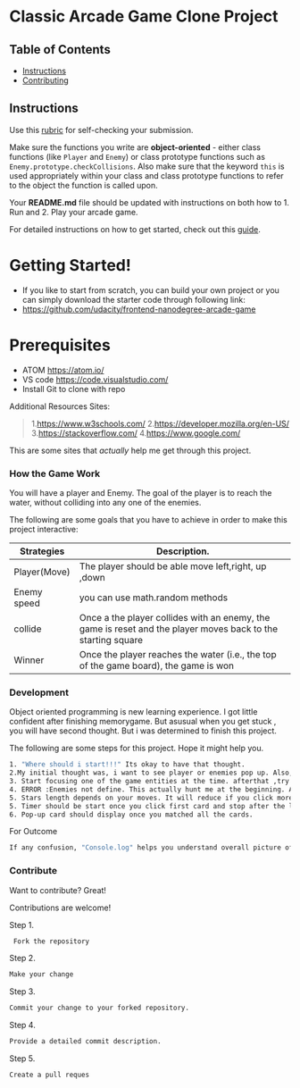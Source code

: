 # Classic Arcade Game Clone Project

## Table of Contents

- [Instructions](#instructions)
- [Contributing](#contributing)

## Instructions

Use this [rubric](https://review.udacity.com/#!/rubrics/15/view) for self-checking your submission.

Make sure the functions you write are **object-oriented** - either class functions (like `Player` and `Enemy`) or class prototype functions such as `Enemy.prototype.checkCollisions`. Also make sure that the keyword `this` is used appropriately within your class and class prototype functions to refer to the object the function is called upon.

Your **README.md** file should be updated with instructions on both how to 1. Run and 2. Play your arcade game.

For detailed instructions on how to get started, check out this [guide](https://docs.google.com/document/d/1v01aScPjSWCCWQLIpFqvg3-vXLH2e8_SZQKC8jNO0Dc/pub?embedded=true).

# Getting Started!

  - If you like to start from scratch, you can build your own project or you can simply download the starter code through following link:
  - https://github.com/udacity/frontend-nanodegree-arcade-game


# Prerequisites
  - ATOM https://atom.io/
  - VS code https://code.visualstudio.com/
  - Install Git to clone with repo

Additional Resources Sites:

> 1.https://www.w3schools.com/
> 2.https://developer.mozilla.org/en-US/
> 3.https://stackoverflow.com/
> 4.https://www.google.com/


This are some sites that  *actually* help me get through this project.

### How the Game Work
You will have a player and Enemy. The goal of the player is to reach the water, without colliding into any one of the enemies.

 The following are some goals that you have to achieve in order to make this project interactive:

| Strategies | Description. |
| ------ | ------ |
| Player(Move)| The player should be able move left,right, up ,down |
| Enemy speed| you can use math.random methods |
| collide | Once a the player collides with an enemy, the game is reset and the player moves back to the starting square|
|Winner | Once the player reaches the water (i.e., the top of the game board), the game is won |






### Development

Object oriented programming is new learning experience. I got little confident after finishing memorygame. But asusual when you get stuck , you will have second thought. But i was determined to finish this project.

The following are some steps for this project.  Hope it might help you.

```sh
1. "Where should i start!!!" Its okay to have that thought.
2.My initial thought was, i want to see player or enemies pop up. Also,I can see the enemy variable. Should I create enemy and player at once? 
3. Start focusing one of the game entities at the time. afterthat ,try commenting out any code in engine.js that refers to player at first. you will be able to see screen. (now i am in process of creating Enemy class and I realized they are just moving in one direction.)
4. ERROR :Enemies not define. This actually hunt me at the beginning. All you have to do was make empty array allEnemies= [];
5. Stars length depends on your moves. It will reduce if you click more cards.
5. Timer should be start once you click first card and stop after the last click.
6. Pop-up card should display once you matched all the cards.
```

For Outcome

```sh
If any confusion, "Console.log" helps you understand overall picture of your code.

```




### Contribute

Want to contribute? Great!

 Contributions are welcome!

Step 1.
```sh
 Fork the repository
```

Step 2.
```sh
Make your change
```

Step 3.
```sh
Commit your change to your forked repository.
```
Step 4.
```sh
Provide a detailed commit description.
```
Step 5.
```sh
Create a pull reques


